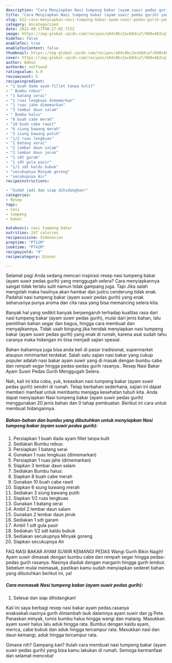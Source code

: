 ```yaml
---
description: "Cara Menyiapkan Nasi tumpeng bakar (ayam suwir pedas gurih) yang Enak Banget, Buat Buka Puasa Sempurna"
title: "Cara Menyiapkan Nasi tumpeng bakar (ayam suwir pedas gurih) yang Enak Banget, Buat Buka Puasa Sempurna"
slug: 622-cara-menyiapkan-nasi-tumpeng-bakar-ayam-suwir-pedas-gurih-yang-enak-banget-buat-buka-puasa-sempurna
category: Uncategorized
date: 2022-09-17T00:27:02.725Z
image: https://img-global.cpcdn.com/recipes/e84c0bc2acb8dca7/680x482cq70/nasi-tumpeng-bakar-ayam-suwir-pedas-gurih-foto-resep-utama.jpg
hideToc: false
enableToc: true
enableTocContent: false
thumbnail: https://img-global.cpcdn.com/recipes/e84c0bc2acb8dca7/680x482cq70/nasi-tumpeng-bakar-ayam-suwir-pedas-gurih-foto-resep-utama.jpg
cover: https://img-global.cpcdn.com/recipes/e84c0bc2acb8dca7/680x482cq70/nasi-tumpeng-bakar-ayam-suwir-pedas-gurih-foto-resep-utama.jpg
author: Admin
authorAv: notfound
ratingvalue: 4.9
reviewcount: 5
recipeingredient:
- "1 buah dada ayam fillet tanpa kulit"
- " Bumbu rebus"
- "1 batang serai"
- "1 ruas lengkuas dimemarkan"
- "1 ruas jahe dimemarkan"
- "3 lembar daun salam"
- " Bumbu halus"
- "8 buah cabe merah"
- "10 buah cabe rawit"
- "6 siung bawang merah"
- "3 siung bawang putih"
- "1/2 ruas lengkuas"
- "1 batang serai"
- "2 lembar daun salam"
- "2 lembar daun jeruk"
- "1 sdt garam"
- "1 sdt gula pasir"
- "1/2 sdt kaldu bubuk"
- "secukupnya Minyak goreng"
- "secukupnya Air"
recipeinstructions:

- "Sudah jadi dan siap dihidangkan!"
categories:
- Resep
tags:
- nasi
- tumpeng
- bakar

katakunci: nasi tumpeng bakar 
nutrition: 247 calories
recipecuisine: Indonesian
preptime: "PT12M"
cooktime: "PT42M"
recipeyield: "4"
recipecategory: Dinner

---
```



Selamat pagi Anda sedang mencari inspirasi resep nasi tumpeng bakar (ayam suwir pedas gurih) yang menggugah selera? Cara menyiapkannya sangat tidak terlalu sulit namun tidak gampang juga. Tapi Jika salah mengolah maka hasilnya akan hambar dan justru cenderung tidak enak. Padahal nasi tumpeng bakar (ayam suwir pedas gurih) yang enak seharusnya punya aroma dan cita rasa yang bisa memancing selera kita.


Banyak hal yang sedikit banyak berpengaruh terhadap kualitas rasa dari nasi tumpeng bakar (ayam suwir pedas gurih), mulai dari jenis bahan, lalu pemilihan bahan segar dan bagus, hingga cara membuat dan menyajikannya. Tidak usah bingung jika hendak menyiapkan nasi tumpeng bakar (ayam suwir pedas gurih) yang enak di rumah, karena asal sudah tahu caranya maka hidangan ini bisa menjadi sajian spesial.

Bahan-bahannya juga bisa anda beli di pasar tradisional, supermarket ataupun minimarket terdekat. Salah satu sajian nasi bakar yang cukup populer adalah nasi bakar ayam suwir yang di masak dengan bumbu cabe dan rempah segar hingga pedas-pedas gurih rasanya.. Resep Nasi Bakar Ayam Suwir Pedas Gurih Menggugah Selera.


Nah, kali ini kita coba, yuk, kreasikan nasi tumpeng bakar (ayam suwir pedas gurih) sendiri di rumah. Tetap berbahan sederhana, sajian ini dapat memberi manfaat untuk membantu menjaga kesehatan tubuh kita. Anda dapat menyiapkan Nasi tumpeng bakar (ayam suwir pedas gurih) menggunakan 20 jenis bahan dan 0 tahap pembuatan. Berikut ini cara untuk membuat hidangannya.

<!--inarticleads1-->

##### Bahan-bahan dan bumbu yang dibutuhkan untuk menyiapkan Nasi tumpeng bakar (ayam suwir pedas gurih):

1. Persiapkan 1 buah dada ayam fillet tanpa kulit
1. Sediakan  Bumbu rebus:
1. Persiapkan 1 batang serai
1. Gunakan 1 ruas lengkuas (dimemarkan)
1. Persiapkan 1 ruas jahe (dimemarkan)
1. Siapkan 3 lembar daun salam
1. Sediakan  Bumbu halus:
1. Siapkan 8 buah cabe merah
1. Gunakan 10 buah cabe rawit
1. Siapkan 6 siung bawang merah
1. Sediakan 3 siung bawang putih
1. Siapkan 1/2 ruas lengkuas
1. Gunakan 1 batang serai
1. Ambil 2 lembar daun salam
1. Gunakan 2 lembar daun jeruk
1. Sediakan 1 sdt garam
1. Ambil 1 sdt gula pasir
1. Sediakan 1/2 sdt kaldu bubuk
1. Sediakan secukupnya Minyak goreng
1. Siapkan secukupnya Air


FAQ NASI BAKAR AYAM SUWIR KEMANGI PEDAS Wangi Gurih Bikin Nagih! Ayam suwir dimasak dengan bumbu cabe dan rempah segar hingga pedas-pedas gurih rasanya. Nasinya diaduk dengan margarin hingga gurih lembut. Sebelum mulai memasak, pastikan kamu sudah menyiapkan sederet bahan yang dibutuhkan berikut ini, ya! 

<!--inarticleads2-->

##### Cara memasak Nasi tumpeng bakar (ayam suwir pedas gurih):


1. Selesai dan siap dihidangkan!

Kali ini saya berbagi resep nasi bakar ayam pedas.rasanya enaksekali.nasinya gurih dintambah lauk dalamnya ayam suwir dan jg Pete. Panaskan minyak, tumis bumbu halus hingga wangi dan matang. Masukkan ayam suwir halus lalu aduk hingga rata. Bumbui dengan kaldu ayam, merica, cabe bubuk dan aduk hingga tercampur rata. Masukkan nasi dan daun kemangi, aduk hingga tercampur rata. 

Gimana nih? Gampang kan? Itulah cara membuat nasi tumpeng bakar (ayam suwir pedas gurih) yang bisa kamu lakukan di rumah. Semoga bermanfaat dan selamat mencoba!
